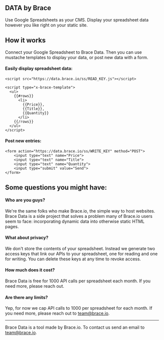 
DATA by Brace
-------------

Use Google Spreadsheets as your CMS. Display your spreadsheet data however you like right on your static site.


## How it works

Connect your Google Spreadsheet to Brace Data. Then you can use mustache templates to display your data, or post new data with a form.

#### Easily display spreadsheet data:

    <script src="https://data.brace.io/ss/READ_KEY.js"></script>

    <script type="x-brace-template">
      <ul>
        {{#rows}}
          <li>
            {{Price}},
            {{Title}}, 
            {{Quantity}}
          </li>
        {{/rows}}
      </ul>
    </script>

#### Post new entries:

    <form action="https://data.brace.io/ss/WRITE_KEY" method="POST">
        <input type="text" name="Price">
        <input type="text" name="Title">
        <input type="text" name="Quantity">
        <input type="submit" value="Send">
    </form>


## Some questions you might have:

#### Who are you guys?

We're the same folks who make Brace.io, the simple way to host websites. Brace Data is a side project that solves a problem many of Brace.io users seem to face: incorporating dynamic data into otherwise static HTML pages.

#### What about privacy?

We don't store the contents of your spreadsheet. Instead we generate two access keys that link our APIs to your spreadsheet, one for reading and one for writing. You can delete these keys at any time to revoke access.

#### How much does it cost?

Brace Data is free for 1000 API calls per spreadsheet each month. If you need more, please reach out.

#### Are there any limits?

Yep, for now we cap API calls to 1000 per spreadsheet for each month. If you need more, please reach out to team@brace.io.

--------

Brace Data is a tool made by Brace.io. To contact us send an email to team@brace.io.
